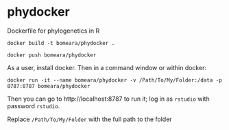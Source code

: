 # phydocker
Dockerfile for phylogenetics in R

`docker build -t bomeara/phydocker .`

`docker push bomeara/phydocker`

As a user, install docker. Then in a command window or within docker:

`docker run -it --name bomeara/phydocker -v /Path/To/My/Folder:/data -p 8787:8787 bomeara/phydocker`

Then you can go to http://localhost:8787 to run it; log in as `rstudio` with password `rstudio`.

Replace `/Path/To/My/Folder` with the full path to the folder 
